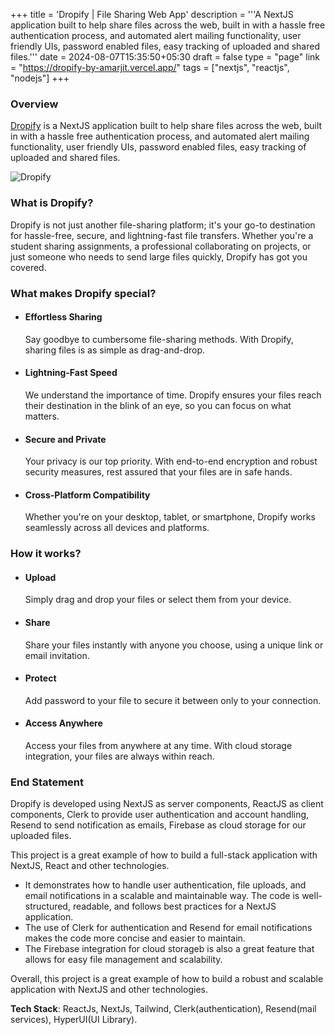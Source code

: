 +++
title = 'Dropify | File Sharing Web App'
description = '''A NextJS application built to help share files across the web, built in with a hassle free authentication process, and automated alert mailing functionality, user friendly UIs, password enabled files, easy tracking of uploaded and shared files.'''
date = 2024-08-07T15:35:50+05:30
draft = false
type = "page"
link = "https://dropify-by-amarjit.vercel.app/"
tags = ["nextjs", "reactjs", "nodejs"]
+++

### Overview

[Dropify](https://dropify-by-amarjit.vercel.app/) is a NextJS application built to help share files across the web, built in with a hassle free authentication process, and automated alert mailing functionality, user friendly UIs, password enabled files, easy tracking of uploaded and shared files.

![Dropify](/images/projects/dropify_file_sharing_app.png)

### What is Dropify?

Dropify is not just another file-sharing platform; it's your go-to destination for hassle-free, secure, and lightning-fast file transfers. Whether you're a student sharing assignments, a professional collaborating on projects, or just someone who needs to send large files quickly, Dropify has got you covered.

### What makes Dropify special?

-   #### Effortless Sharing

    Say goodbye to cumbersome file-sharing methods. With Dropify, sharing files is as simple as drag-and-drop.

-   #### Lightning-Fast Speed

    We understand the importance of time. Dropify ensures your files reach their destination in the blink of an eye, so you can focus on what matters.

-   #### Secure and Private

    Your privacy is our top priority. With end-to-end encryption and robust security measures, rest assured that your files are in safe hands.

-   #### Cross-Platform Compatibility
    Whether you're on your desktop, tablet, or smartphone, Dropify works seamlessly across all devices and platforms.

### How it works?

-   #### Upload

    Simply drag and drop your files or select them from your device.

-   #### Share

    Share your files instantly with anyone you choose, using a unique link or email invitation.

-   #### Protect

    Add password to your file to secure it between only to your connection.

-   #### Access Anywhere
    Access your files from anywhere at any time. With cloud storage integration, your files are always within reach.

### End Statement

Dropify is developed using NextJS as server components, ReactJS as client components, Clerk to provide user authentication and account handling, Resend to send notification as emails, Firebase as cloud storage for our uploaded files.

This project is a great example of how to build a full-stack application with NextJS, React and other technologies.

-   It demonstrates how to handle user authentication, file uploads, and email notifications in a scalable and maintainable way. The code is well-structured, readable, and follows best practices for a NextJS application.
-   The use of Clerk for authentication and Resend for email notifications makes the code more concise and easier to maintain.
-   The Firebase integration for cloud storageb is also a great feature that allows for easy file management and scalability.

Overall, this project is a great example of how to build a robust and scalable application with NextJS and other technologies.

**Tech Stack**: ReactJs, NextJs, Tailwind, Clerk(authentication), Resend(mail services), HyperUI(UI Library).
